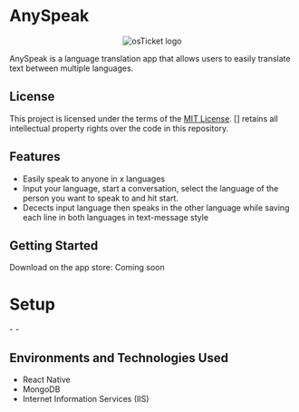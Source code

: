 # AnySpeak
<p align="center">
<img src="" alt="osTicket logo"/>
</p>

AnySpeak is a language translation app that allows users to easily translate text between multiple languages.

## License

This project is licensed under the terms of the [MIT License](LICENSE.txt). 
[] retains all intellectual property rights over the code in this repository.

## Features

  - Easily speak to anyone in x languages
  - Input your language, start a conversation, select the language of the person you want to speak to and hit start.
  - Decects input language then speaks in the other language while saving each line in both languages in text-message style

## Getting Started
Download on the app store: Coming soon

<h1>Setup</h1>
-
-

<h2>Environments and Technologies Used</h2>

- React Native
- MongoDB
- Internet Information Services (IIS)

